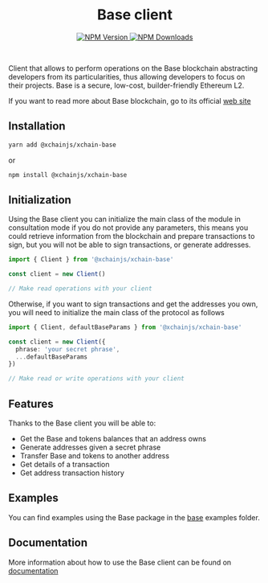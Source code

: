 <div align="center">
  <h1 align="center">Base client</h1>

  <p align="center">
    <a href='https://www.npmjs.com/package/@xchainjs/xchain-base' target='_blank'>
      <img alt="NPM Version" src="https://img.shields.io/npm/v/%40xchainjs%2Fxchain-base" />
    </a>
      <a href='https://www.npmjs.com/package/@xchainjs/xchain-base' target='_blank'>
      <img alt="NPM Downloads" src="https://img.shields.io/npm/d18m/%40xchainjs%2Fxchain-base" />
    </a>
  </p>
</div>

<br />

Client that allows to perform operations on the Base blockchain abstracting developers from its particularities, thus allowing developers to focus on their projects. Base is a secure, low-cost, builder-friendly Ethereum L2.

If you want to read more about Base blockchain, go to its official [web site](https://www.base.org/)


## Installation

```sh
yarn add @xchainjs/xchain-base
```
or 

```sh
npm install @xchainjs/xchain-base
```

## Initialization

Using the Base client you can initialize the main class of the module in consultation mode if you do not provide any parameters, this means you could retrieve information from the blockchain and prepare transactions to sign, but you will not be able to sign transactions, or generate addresses.

```ts
import { Client } from '@xchainjs/xchain-base'

const client = new Client()

// Make read operations with your client
```

Otherwise, if you want to sign transactions and get the addresses you own, you will need to initialize the main class of the protocol as follows

```ts
import { Client, defaultBaseParams } from '@xchainjs/xchain-base'

const client = new Client({
  phrase: 'your secret phrase',
  ...defaultBaseParams
})

// Make read or write operations with your client
```

##  Features

Thanks to the Base client you will be able to:
- Get the Base and tokens balances that an address owns
- Generate addresses given a secret phrase
- Transfer Base and tokens to another address
- Get details of a transaction
- Get address transaction history



## Examples

You can find examples using the Base package in the [base](https://github.com/xchainjs/xchainjs-lib/tree/master/examples/base) examples folder.


## Documentation

More information about how to use the Base client can be found on [documentation](https://xchainjs.gitbook.io/xchainjs/clients/xchain-base)
